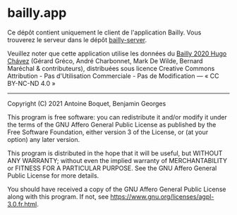 # bailly.app

Ce dépôt contient uniquement le client de l'application Bailly. Vous trouverez le serveur dans le dépôt [bailly-server](https://github.com/antoineboquet/bailly-server).

Veuillez noter que cette application utilise les données du [Bailly 2020 Hugo Chávez](http://gerardgreco.free.fr/spip.php?article52) (Gérard Gréco, André Charbonnet, Mark De Wilde, Bernard Maréchal & contributeurs), distribuées sous licence Creative Commons Attribution - Pas d'Utilisation Commerciale - Pas de Modification — « CC BY-NC-ND 4.0 »

---

Copyright (C) 2021  Antoine Boquet, Benjamin Georges

This program is free software: you can redistribute it and/or modify
it under the terms of the GNU Affero General Public License as published by
the Free Software Foundation, either version 3 of the License, or
(at your option) any later version.

This program is distributed in the hope that it will be useful,
but WITHOUT ANY WARRANTY; without even the implied warranty of
MERCHANTABILITY or FITNESS FOR A PARTICULAR PURPOSE.  See the
GNU Affero General Public License for more details.

You should have received a copy of the GNU Affero General Public License
along with this program.  If not, see https://www.gnu.org/licenses/agpl-3.0.fr.html.
